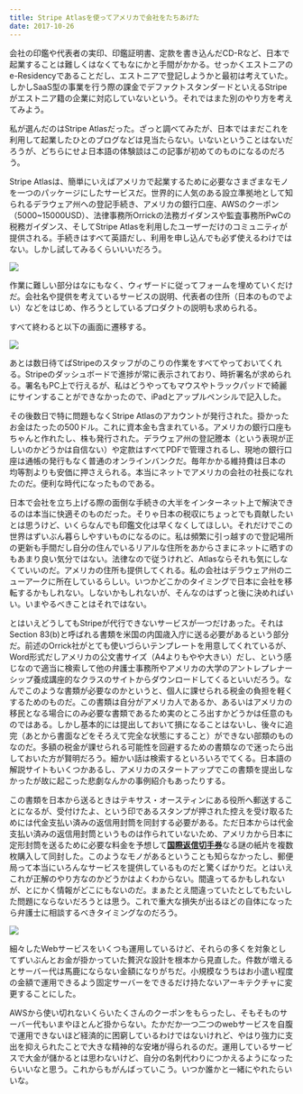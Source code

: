 ```yaml
---
title: Stripe Atlasを使ってアメリカで会社をたちあげた
date: 2017-10-26
---
```


会社の印鑑や代表者の実印、印鑑証明書、定款を書き込んだCD-Rなど、日本で起業することは難しくはなくてもなにかと手間がかかる。せっかくエストニアのe-Residencyであることだし、エストニアで登記しようかと最初は考えていた。しかしSaaS型の事業を行う際の課金でデファクトスタンダードといえるStripeがエストニア籍の企業に対応していないという。それではまた別のやり方を考えてみよう。

私が選んだのはStripe Atlasだった。ざっと調べてみたが、日本ではまだこれを利用して起業したひとのブログなどは見当たらない。いないということはないだろうが、どちらにせよ日本語の体験談はこの記事が初めてのものになるのだろう。

Stripe Atlasは、簡単にいえばアメリカで起業するために必要なさまざまなモノを一つのパッケージにしたサービスだ。世界的に人気のある設立準拠地として知られるデラウェア州への登記手続き、アメリカの銀行口座、AWSのクーポン（5000~15000USD）、法律事務所Orrickの法務ガイダンスや監査事務所PwCの税務ガイダンス、そしてStripe Atlasを利用したユーザーだけのコミュニティが提供される。手続きはすべて英語だし、利用を申し込んでも必ず使えるわけではない。しかし試してみるくらいいいだろう。

![](https://img.xar.sh/38493716886_4bca4fec72_b.jpg)

作業に難しい部分はなにもなく、ウィザードに従ってフォームを埋めていくだけだ。会社名や提供を考えているサービスの説明、代表者の住所（日本のものでよい）などをはじめ、作ろうとしているプロダクトの説明も求められる。

すべて終わると以下の画面に遷移する。

![](https://img.xar.sh/37662229495_b5c4ee699d_b.jpg)

あとは数日待てばStripeのスタッフがのこりの作業をすべてやっておいてくれる。Stripeのダッシュボードで進捗が常に表示されており、時折署名が求められる。署名もPC上で行えるが、私はどうやってもマウスやトラックパッドで綺麗にサインすることができなかったので、iPadとアップルペンシルで記入した。

その後数日で特に問題もなくStripe Atlasのアカウントが発行された。掛かったお金はたったの500ドル。これに資本金も含まれている。アメリカの銀行口座もちゃんと作れたし、株も発行された。デラウェア州の登記謄本（という表現が正しいのかどうかは自信ない）や定款はすべてPDFで管理されるし、現地の銀行口座は通帳の発行もなく普通のオンラインバンクだ。毎年かかる維持費は日本の均等割よりも安価に押さえられる。本当にネットでアメリカの会社の社長になれたのだ。便利な時代になったものである。

日本で会社を立ち上げる際の面倒な手続きの大半をインターネット上で解決できるのは本当に快適そのものだった。そりゃ日本の税収にちょっとでも貢献したいとは思うけど、いくらなんでも印鑑文化は早くなくしてほしい。それだけでこの世界はずいぶん暮らしやすいものになるのに。私は頻繁に引っ越すので登記場所の更新も手間だし自分の住んでいるリアルな住所をあからさまにネットに晒すのもあまり良い気分ではない。法律なので従うけれど、Atlasならそれも気にしなくていいのだ。アメリカの住所も提供してくれる。私の会社はデラウェア州のニューアークに所在しているらしい。いつかどこかのタイミングで日本に会社を移転するかもしれない。しないかもしれないが、そんなのはずっと後に決めればいい。いまやるべきことはそれではない。

とはいえどうしてもStripeが代行できないサービスが一つだけあった。それはSection 83(b)と呼ばれる書類を米国の内国歳入庁に送る必要があるという部分だ。前述のOrrick社がとても使いづらいテンプレートを用意してくれているが、Word形式だしアメリカの公文書サイズ（A4よりもやや大きい）だし、という感じなので適当に検索して他の弁護士事務所やアメリカの大学のアントレプレナーシップ養成講座的なクラスのサイトからダウンロードしてくるといいだろう。なんでこのような書類が必要なのかというと、個人に課せられる税金の負担を軽くするためのものだ。この書類は自分がアメリカ人であるか、あるいはアメリカの移民となる場合にのみ必要な書類であるため実のところ出すかどうかは任意のものではある。しかし基本的には提出しておいて損になることはないし、後々に追完（あとから書面などをそろえて完全な状態にすること）ができない部類のものなのだ。多額の税金が課せられる可能性を回避するための書類なので迷ったら出しておいた方が賢明だろう。細かい話は検索するといろいろでてくる。日本語の解説サイトもいくつかあるし、アメリカのスタートアップでこの書類を提出しなかったが故に起こった悲劇なんかの事例紹介もあったりする。

この書類を日本から送るときはテキサス・オースティンにある役所へ郵送することになるが、受付けたよ、という印であるスタンプが押された控えを受け取るためには代金支払い済みの返信用封筒を同封する必要がある。ただ日本からは代金支払い済みの返信用封筒というものは作られていないため、アメリカから日本に定形封筒を送るために必要な料金を予想して[**国際返信切手券**](https://www.post.japanpost.jp/int/service/int_coupon.html)なる謎の紙片を複数枚購入して同封した。このようなモノがあるということも知らなかったし、郵便局って本当にいろんなサービスを提供しているものだと驚くばかりだ。とはいえこれが正解のやり方なのかどうかはよくわからない。間違ってるかもしれないが、とにかく情報がどこにもないのだ。まぁたとえ間違っていたとしてもたいした問題にならないだろうとは思う。これで重大な損失が出るほどの自体になったら弁護士に相談するべきタイミングなのだろう。

![](https://img.xar.sh/37834191054_cf3bfcdc23_z.jpg)

細々したWebサービスをいくつも運用しているけど、それらの多くを対象としてずいぶんとお金が掛かっていた贅沢な設計を根本から見直した。件数が増えるとサーバー代は馬鹿にならない金額になりがちだ。小規模なうちはお小遣い程度の金額で運用できるよう固定サーバーをできるだけ持たないアーキテクチャに変更することにした。

AWSから使い切れないくらいたくさんのクーポンをもらったし、そもそものサーバー代もいまやほとんど掛からない。たかだか一つ二つのwebサービスを自腹で運用できないほど経済的に困窮しているわけではないけれど、やはり強力に支出を抑えられたことで大きな精神的な安堵が得られるのだ。運用しているサービスで大金が儲かるとは思わないけど、自分の名刺代わりにつかえるようになったらいいなと思う。これからもがんばっていこう。いつか誰かと一緒にやれたらいいな。
